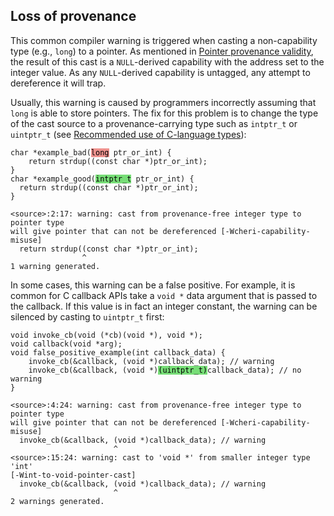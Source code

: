 ## Loss of provenance

<!--
%\begin{compilerwarning}
%cast from provenance-free integer type to pointer type will give pointer that can not be dereferenced
%\end{compilerwarning}
-->

This common compiler warning<!--
\arnote{that should be an error by default?}
-->
is triggered when casting a non-capability type (e.g., `long`) to a pointer.
As mentioned in [Pointer provenance
validity](../impact/pointer-provenance-validity.html), the result of this cast is a `NULL`-derived capability with the address set to the integer value.
As any `NULL`-derived capability is untagged, any attempt to dereference it will trap.

Usually, this warning is caused by programmers incorrectly assuming that `long` is able to store pointers.
The fix for this problem is to change the type of the cast source to a provenance-carrying type such as `intptr_t` or `uintptr_t` (see [Recommended use of
C-language types](../impact/recommended-use-c-types.md)):

<!--
Need to use HTML formatting here for mdBook to get the highlight
colors in the code examples. The "id" attribute is required, because
we use that unique identifier in Pandoc to generate LaTeX highlight
formatting.
-->
<pre><code>char *example_bad(<mark id="BadParamTy" style="background-color: #EE918D">long</mark> ptr_or_int) {
    return strdup((const char *)ptr_or_int);
}
char *example_good(<mark id="GoodParamTy" style="background-color: #77DD77">intptr_t</mark> ptr_or_int) {
  return strdup((const char *)ptr_or_int);
}
</code></pre>


```{.compilerwarning}
<source>:2:17: warning: cast from provenance-free integer type to pointer type
will give pointer that can not be dereferenced [-Wcheri-capability-misuse]
  return strdup((const char *)ptr_or_int);
                ^
1 warning generated.
```

In some cases, this warning can be a false positive.
For example, it is common for C callback APIs take a `void *` data argument that is passed to the callback.
If this value is in fact an integer constant, the warning can be silenced by casting to `uintptr_t` first:

<!--
Need to use HTML formatting here for mdBook to get the highlight
colors in the code examples. The "id" attribute is required, because
we use that unique identifier in Pandoc to generate LaTeX highlight
formatting.
-->
<pre><code>void invoke_cb(void (*cb)(void *), void *);
void callback(void *arg);
void false_positive_example(int callback_data) {
    invoke_cb(&callback, (void *)callback_data); // warning
    invoke_cb(&callback, (void *)<mark id="SilenceProv" style="background-color: #77DD77">(uintptr_t)</mark>callback_data); // no warning
}
</code></pre>


```{.compilerwarning}
<source>:4:24: warning: cast from provenance-free integer type to pointer type
will give pointer that can not be dereferenced [-Wcheri-capability-misuse]
  invoke_cb(&callback, (void *)callback_data); // warning
                       ^
<source>:15:24: warning: cast to 'void *' from smaller integer type 'int'
[-Wint-to-void-pointer-cast]
  invoke_cb(&callback, (void *)callback_data); // warning
                       ^
2 warnings generated.
```

<!--
\nwfnote{The ``:15:24'' above should also be ``:4:24''?}
-->
